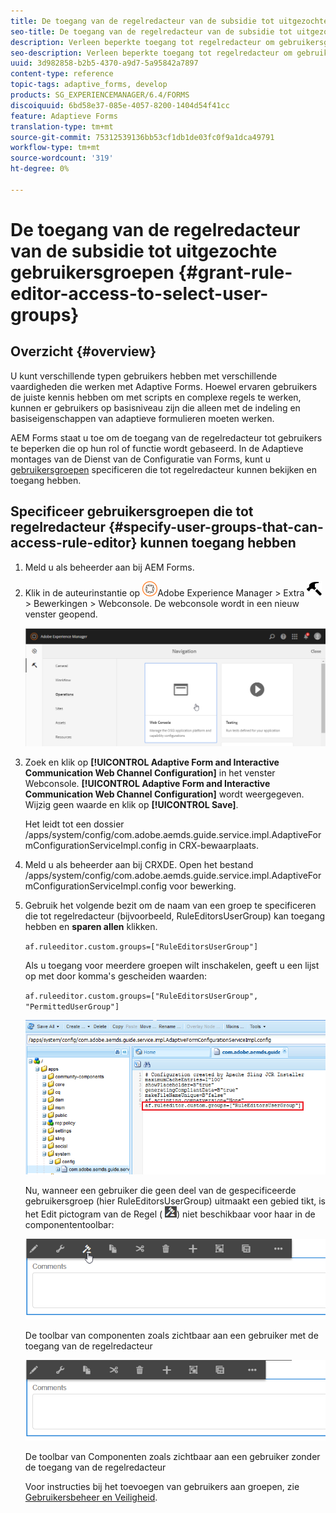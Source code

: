 ```yaml
---
title: De toegang van de regelredacteur van de subsidie tot uitgezochte gebruikersgroepen
seo-title: De toegang van de regelredacteur van de subsidie tot uitgezochte gebruikersgroepen
description: Verleen beperkte toegang tot regelredacteur om gebruikersgroepen te selecteren.
seo-description: Verleen beperkte toegang tot regelredacteur om gebruikersgroepen te selecteren.
uuid: 3d982858-b2b5-4370-a9d7-5a95842a7897
content-type: reference
topic-tags: adaptive_forms, develop
products: SG_EXPERIENCEMANAGER/6.4/FORMS
discoiquuid: 6bd58e37-085e-4057-8200-1404d54f41cc
feature: Adaptieve Forms
translation-type: tm+mt
source-git-commit: 75312539136bb53cf1db1de03fc0f9a1dca49791
workflow-type: tm+mt
source-wordcount: '319'
ht-degree: 0%

---
```



# De toegang van de regelredacteur van de subsidie tot uitgezochte gebruikersgroepen {#grant-rule-editor-access-to-select-user-groups}

## Overzicht {#overview}

U kunt verschillende typen gebruikers hebben met verschillende vaardigheden die werken met Adaptive Forms. Hoewel ervaren gebruikers de juiste kennis hebben om met scripts en complexe regels te werken, kunnen er gebruikers op basisniveau zijn die alleen met de indeling en basiseigenschappen van adaptieve formulieren moeten werken.

AEM Forms staat u toe om de toegang van de regelredacteur tot gebruikers te beperken die op hun rol of functie wordt gebaseerd. In de Adaptieve montages van de Dienst van de Configuratie van Forms, kunt u [gebruikersgroepen](/help/sites-administering/security.md) specificeren die tot regelredacteur kunnen bekijken en toegang hebben.

## Specificeer gebruikersgroepen die tot regelredacteur {#specify-user-groups-that-can-access-rule-editor} kunnen toegang hebben

1. Meld u als beheerder aan bij AEM Forms.
1. Klik in de auteurinstantie op ![adobeexperienceManager](assets/adobeexperiencemanager.png)Adobe Experience Manager > Extra ![hammer](assets/hammer.png) > Bewerkingen > Webconsole. De webconsole wordt in een nieuw venster geopend.

   ![1](assets/1.png)

1. Zoek en klik op **[!UICONTROL Adaptive Form and Interactive Communication Web Channel Configuration]** in het venster Webconsole. **[!UICONTROL Adaptive Form and Interactive Communication Web Channel Configuration]** wordt weergegeven. Wijzig geen waarde en klik op **[!UICONTROL Save]**.

   Het leidt tot een dossier /apps/system/config/com.adobe.aemds.guide.service.impl.AdaptiveFormConfigurationServiceImpl.config in CRX-bewaarplaats.

1. Meld u als beheerder aan bij CRXDE. Open het bestand /apps/system/config/com.adobe.aemds.guide.service.impl.AdaptiveFormConfigurationServiceImpl.config voor bewerking.
1. Gebruik het volgende bezit om de naam van een groep te specificeren die tot regelredacteur (bijvoorbeeld, RuleEditorsUserGroup) kan toegang hebben en **sparen allen** klikken.

   `af.ruleeditor.custom.groups=["RuleEditorsUserGroup"]`

   Als u toegang voor meerdere groepen wilt inschakelen, geeft u een lijst op met door komma&#39;s gescheiden waarden:

   `af.ruleeditor.custom.groups=["RuleEditorsUserGroup", "PermittedUserGroup"]`

   ![aanmaken-gebruiker](assets/create-user.png)

   Nu, wanneer een gebruiker die geen deel van de gespecificeerde gebruikersgroep (hier RuleEditorsUserGroup) uitmaakt een gebied tikt, is het Edit pictogram van de Regel ( ![edit-rules1](assets/edit-rules1.png)) niet beschikbaar voor haar in de componententoolbar:

   ![componentstoolbarwither](assets/componentstoolbarwithre.png)

   De toolbar van componenten zoals zichtbaar aan een gebruiker met de toegang van de regelredacteur

   ![componentstoolbarwithouding](assets/componentstoolbarwithoutre.png)

   De toolbar van Componenten zoals zichtbaar aan een gebruiker zonder de toegang van de regelredacteur

   Voor instructies bij het toevoegen van gebruikers aan groepen, zie [Gebruikersbeheer en Veiligheid](/help/sites-administering/security.md).

